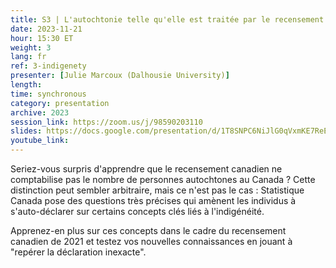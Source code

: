```yaml
---
title: S3 | L'autochtonie telle qu'elle est traitée par le recensement de 2021 - C'est VRAIMENT compliqué
date: 2023-11-21
hour: 15:30 ET
weight: 3
lang: fr
ref: 3-indigenety
presenter: [Julie Marcoux (Dalhousie University)]
length:
time: synchronous
category: presentation
archive: 2023
session_link: https://zoom.us/j/98590203110
slides: https://docs.google.com/presentation/d/1T8SNPC6NiJlG0qVxmKE7ReEl_gYwkuo-/edit?usp=share_link&ouid=109853946981534204449&rtpof=true&sd=true
youtube_link:
---
```

Seriez-vous surpris d'apprendre que le recensement canadien ne comptabilise pas le nombre de personnes autochtones au Canada ? Cette distinction peut sembler arbitraire, mais ce n'est pas le cas : Statistique Canada pose des questions très précises qui amènent les individus à s'auto-déclarer sur certains concepts clés liés à l'indigénéité. <!--more-->

Apprenez-en plus sur ces concepts dans le cadre du recensement canadien de 2021 et testez vos nouvelles connaissances en jouant à "repérer la déclaration inexacte".
